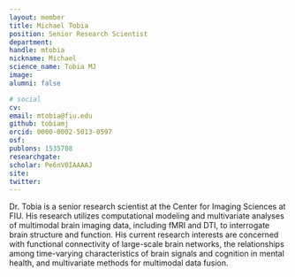 ```yaml
---
layout: member
title: Michael Tobia
position: Senior Research Scientist
department:
handle: mtobia
nickname: Michael
science_name: Tobia MJ
image:
alumni: false

# social
cv:
email: mtobia@fiu.edu
github: tobiamj
orcid: 0000-0002-5013-0597
osf:
publons: 1535708
researchgate:
scholar: Pe6nV0IAAAAJ
site:
twitter:
---
```

Dr. Tobia is a senior research scientist at the Center for Imaging Sciences at FIU.  His research utilizes computational modeling and multivariate analyses of multimodal brain imaging data, including fMRI and DTI, to interrogate brain structure and function.  His current research interests are concerned with functional connectivity of large-scale brain networks, the relationships among time-varying characteristics of brain signals and cognition in mental health, and multivariate methods for multimodal data fusion.
